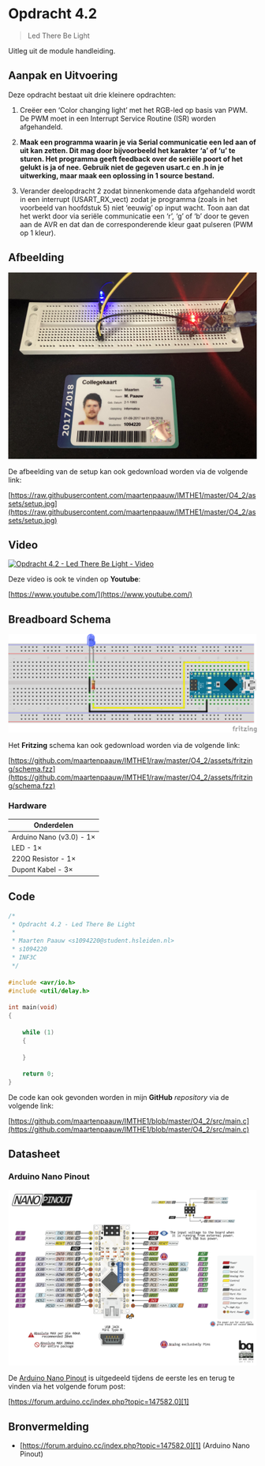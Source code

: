 # Opdracht 4.2

> Led There Be Light

Uitleg uit de module handleiding.

## Aanpak en Uitvoering

Deze opdracht bestaat uit drie kleinere opdrachten:

1. Creëer een ‘Color changing light’ met het RGB-led op basis van PWM. De PWM moet in een Interrupt Service Routine (ISR) worden afgehandeld.

2. **Maak een programma waarin je via Serial communicatie een led aan of uit kan zetten. Dit mag door bijvoorbeeld het karakter ‘a’ of ‘u’ te sturen. Het programma geeft feedback over de seriële poort of het gelukt is ja of nee. Gebruik niet de gegeven usart.c en .h in je uitwerking, maar maak een oplossing in 1 source bestand.**

3. Verander deelopdracht 2 zodat binnenkomende data afgehandeld wordt in een interrupt (USART_RX_vect) zodat je programma (zoals in het voorbeeld van hoofdstuk 5) niet ‘eeuwig’ op input wacht. Toon aan dat het werkt door via seriële communicatie een ‘r’, ‘g’ of ‘b’ door te geven aan de AVR en dat dan de corresponderende kleur gaat pulseren (PWM op 1 kleur).

## Afbeelding

![Opdracht 4.2 - Led There Be Light - Afbeelding](assets/setup.jpg)

De afbeelding van de setup kan ook gedownload worden via de volgende link:

[https://raw.githubusercontent.com/maartenpaauw/IMTHE1/master/O4_2/assets/setup.jpg](https://raw.githubusercontent.com/maartenpaauw/IMTHE1/master/O4_2/assets/setup.jpg)

## Video

[![Opdracht 4.2 - Led There Be Light - Video](https://img.youtube.com/vi/XXX/maxresdefault.jpg)](https://www.youtube.com/)

Deze video is ook te vinden op **Youtube**:

[https://www.youtube.com/](https://www.youtube.com/)

## Breadboard Schema

[![Opdracht 4.2 - Led There Be Light - Schema](assets/fritzing/schema.png)](https://raw.githubusercontent.com/maartenpaauw/IMTHE1/master/O4_2/assets/fritzing/schema.png)

Het **Fritzing** schema kan ook gedownload worden via de volgende link:

[https://github.com/maartenpaauw/IMTHE1/raw/master/O4_2/assets/fritzing/schema.fzz](https://github.com/maartenpaauw/IMTHE1/raw/master/O4_2/assets/fritzing/schema.fzz)

### Hardware

| Onderdelen               |
| ------------------------ |
| Arduino Nano (v3.0) - 1× |
| LED - 1×                 |
| 220Ω Resistor - 1×       |
| Dupont Kabel - 3×        |

## Code

```c
/*
 * Opdracht 4.2 - Led There Be Light
 * 
 * Maarten Paauw <s1094220@student.hsleiden.nl>
 * s1094220
 * INF3C
 */

#include <avr/io.h>
#include <util/delay.h>

int main(void)
{

    while (1)
    {
        
    }

    return 0;
}
```

De code kan ook gevonden worden in mijn **GitHub** *repository* via de volgende link:

[https://github.com/maartenpaauw/IMTHE1/blob/master/O4_2/src/main.c](https://github.com/maartenpaauw/IMTHE1/blob/master/O4_2/src/main.c)

## Datasheet

### Arduino Nano Pinout

![Arduino Nano Pinout](assets/data_sheets/nano.png)

De [Arduino Nano Pinout][1] is uitgedeeld tijdens de eerste les en terug te vinden via het volgende forum post:

[https://forum.arduino.cc/index.php?topic=147582.0][1]

## Bronvermelding

* [https://forum.arduino.cc/index.php?topic=147582.0][1] (Arduino Nano Pinout)

[1]: https://forum.arduino.cc/index.php?topic=147582.0 "Arduino Nano Pinout"
